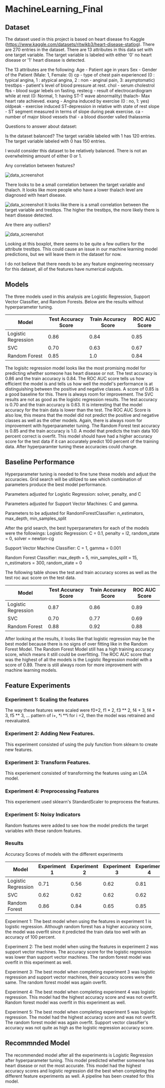 # MachineLearning_Final


## Dataset

The dataset used in this project is based on heart disease fro Kaggle (https://www.kaggle.com/datasets/ritwikb3/heart-disease-statlog). There are 270 entries in the dataset. There are 13 attributes in this data set with one target variable. The target variable is labeled with either '0' no heart disease or '1' heart disease is detected. 

The 13 attributes are the following:
Age - Patient age in years
Sex - Gender of the Patient (Male: 1, Female: 0)
cp - type of chest pain experienced (0 : typical angina, 1 : atypical angina, 2 : non - anginal pain, 3: asymptomatic)
trestbps - patient's level of blood pressure at rest. 
chol - serum cholestrol
fbs - blood sugar lebels on fasting.
restecg - result of electrocardiogram while at rest (0: Normal, 1: having ST-T wave abnormality)
thalach- Max heart rate achieved.
exang - Angina induced by exercise (0 : no, 1: yes)
oldpeak - exercise induced ST-depression in relative with state of rest
slope - ST segment measured in terms of slope during peak exercise.
ca - number of major blood vessels
thal - a blood disorder valled thalassmia

Questions to answer about dataset:

Is the dataset balanced?
The target variable labeled with 1 has 120 entries.
The target variable labeled with 0 has 150 entries.

I would consider this dataset to be relatively balanced. There is not an overwhelming amount of either 0 or 1. 

Any correlation between features?

![data_screenshot](target_variable_vs_thalach.png)

There looks to be a small correlation between the target variable and thalach. It looks like more people who have a lower thalach level are diagnosed with heart disease. 

![data_screenshot](target_vs_trestbps_scatter.png)
It looks like there is a small correlation between the target variable and trestbps. The higher the trestbps, the more likely there is heart disease detected.


Are there any outliers?

![data_screenshot](boxplot_trestbps.png)


Looking at this boxplot, there seems to be quite a few outliers for the attribute trestbps. This could cause an issue in our machine learning model predictions, but we will leave them in the dataset for now. 

I do not believe that there needs to be any feature engineering necessary for this dataset, all of the features have numerical outputs.


## Models

The three models used in this analysis are Logistic Regression, Support Vector Classifier, and Random Forests. Below are the results without hyperparameter tuning.

| Model              | Test Accuracy Score | Train Accuracy Score | ROC AUC Score |
| ------------------ | ------------------- | -------------------- | ------------- |
| Logistic Regression| 0.86                | 0.84                 | 0.85          |
| SVC                | 0.70                | 0.63                 | 0.67          |
| Random Forest      | 0.85                | 1.0                  | 0.84          |

The logisitc regression model looks like the most promising model for predicting whether someone has heart disease or not. The test accuracy is 0.86 and the train accuracy is 0.84. The ROC AUC score tells us how efficient the model is and tells us how well the model's performance is at distinguishing between the positive and negative classes. A score of 0.85 is a good baseline for this. There is always room for improvement. 
The SVC results are not as good as the logistic regression results. The test accuracy is 0.70 and the train accuracy is 0.63. It is interesting that the model accuracy for the train data is lower than the test. The ROC AUC Score is also low, this means that the model did not predict the positive and negative classes as well as the other models. Again, there is always room for improvement with hyperparameter tuning. 
The Random Forest test accuracy is 0.85 and the train accuracy is 1.0. A model that predicts the train data 100 percent correct is overfit. This model should have had a higher accuracy score for the test data if it can accurately predict 100 percent of the training data. After hyperparamter tuning these accuracies could change. 



## Baseline Performance

Hyperparameter tuning is needed to fine tune these models and adjust the accuracies. Grid search will be utilized to see which combination of parameters produce the best model performance. 

Parameters adjusted for Logistic Regression:
solver, penalty, and C

Parameters adjusted for Support Vector Machines:
C and gamma.

Parameters to be adjusted for RandomForestClassifier:
n_estimators, max_depth, min_samples_split 

After the grid search, the best hyperparameters for each of the models were the followings:
Logistic Regression:
C = 0.1, penalty = l2, random_state = 0, solver = newton-cg

Support Vector Machine Classifier:
C = 1, gamma = 0.001

Random Forest Classifier:
max_depth = 5, min_samples_split = 15, n_estimators = 300, random_state = 0


The following table shows the test and train accuracy scores as well as the test roc auc score on the test data. 


| Model              | Test Accuracy Score | Train Accuracy Score | ROC AUC Score |
| ------------------ | ------------------- | -------------------- | ------------- |
| Logistic Regression| 0.87                | 0.86                 | 0.89          |
| SVC                | 0.70                | 0.77                 | 0.69          |
| Random Forest      | 0.88                | 0.92                 | 0.88          |


After looking at the results, it looks like that logistic regression may be the best model because there is no signs of over fitting like in the Random Forest Model. The Random Forest Model still has a high training accuracy score, which means it still could be overfitting. The ROC AUC score that was the highest of all the models is the Logistic Regression model with a score of 0.89. There is still always room for more improvement with machine learning models. 

## Feature Experiments

### Experiment 1: Scaling the features

The way these features were scaled were f0+2, f1 * 2, f3 ** 2, f4 + 3, f4 * 3, f5 ** 3, ... pattern of i+, *i **i for i =2, then the model was retrained and reevaluated.

### Experiment 2: Adding New Features. 

This experiment consisted of using the puly function from sklearn to create new features.

### Experiment 3: Transform Features.

This experiement consisted of transforming the features using an LDA model. 

### Experiment 4: Preprocessing Features
This experiement used sklearn's StandardScaler to preprocess the features.

### Experiment 5: Noisy Indicators
Random features were added to see how the model predicts the target variables with these random features.

### Results
Accuracy Scores of models with the different experiments

| Model              | Experiment 1 | Experiment 2 | Experiment 3 | Experiment 4 | Experiment 5 |
| ------------------ | ------------ | ------------ | ------------ | ------------ | ------------ |
| Logistic Regression|  0.71        | 0.56         | 0.62         | 0.81         | 0.71         |
| SVC                |  0.62        | 0.62         | 0.62         | 0.62         | 0.62         |
| Random Forest      |  0.86        | 0.84         | 0.65         | 0.85         | 0.84         |

Experiment 1: The best model when using the features in experiment 1 is logistic regression. Although random forest has a higher accuracy score, the model was overfit since it predicted the train data too well with an accuracy of 100 percent. 

Experiment 2: The best model when using the features in experiment 2 was support vector machines. The accuracy score for the logistic regression was lower than support vector machines. The random forest model was overfit in this experiment as well. 

Experiment 3: The best model when completing experiment 3 was logistic regression and support vector machines, their accuracy scores were the same. The random forest model was again overfit.

Experiment 4: The best model when completing experiment 4 was logistic regression. This model had the highest accuracy score and was not overfit. Random forest model was overfit in this experiment as well. 

Experiment 5: The best model when completing experiment 5 was logistic regression. The model had the highest accuracy score and was not overfit. The random forest model was again overfit. Support vector classifier's accuracy was not quite as high as the logistic regression accuracy score. 

## Recommnded Model

The recommended model after all the experiments is Logistic Regression after hyperparameter tuning. This model predicted whether someone has heart disease or not the most accurate. This model had the highest accuracy scores and logistic regression did the best when completing the different feature experiments as well. A pipeline has been created for this model. 
